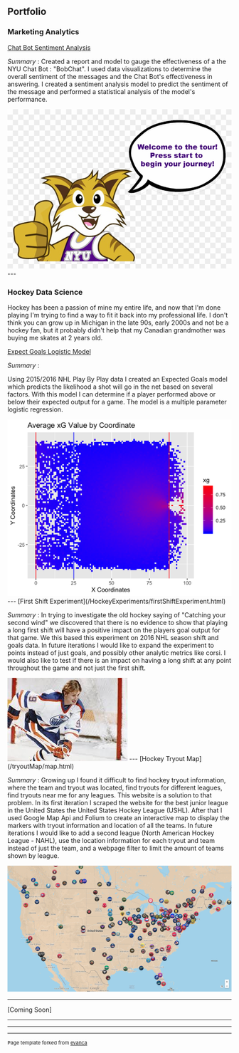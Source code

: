 ## Portfolio

### Marketing Analytics

[Chat Bot Sentiment Analysis](/bobchat-main/Bobchat_Report.html)

_Summary_ :
Created a report and model to gauge the effectiveness of a the NYU Chat Bot : "BobChat". I used data visualizations to determine the overall sentiment of the messages and the Chat Bot's effectiveness in answering. I created a sentiment analysis model to predict the sentiment of the message and performed a statistical analysis of the model's performance.  

<img src="bobchat-main/bobchatImage.png">
---

### Hockey Data Science

Hockey has been a passion of mine my entire life, and now that I'm done playing I'm trying to find a way to fit it back into my professional life. I don't think you can grow up in Michigan in the late 90s, early 2000s and not be a hockey fan, but it probably didn't help that my Canadian grandmother was buying me skates at 2 years old.

[Expect Goals Logistic Model](/hockey/expectedGoalsModel.html)

_Summary_ :

Using 2015/2016 NHL Play By Play data I created an Expected Goals model which predicts the likelihood a shot will go in the net based on several factors. With this model I can determine if a player performed above or below their expected output for a game. The model is a multiple parameter logistic regression. 

<img src="hockey/Average xG Value By Coordinate.png">
---
[First Shift Experiment](/HockeyExperiments/firstShiftExperiment.html)

_Summary_ :
In trying to investigate the old hockey saying of "Catching your second wind" we discovered that there is no evidence to show that playing a long first shift will have a positive impact on the players goal output for that game. We this based this experiment on 2016 NHL season shift and goals data. In future iterations I would like to expand the experiment to points instead of just goals, and possibly other analytic metrics like corsi. I would also like to test if there is an impact on having a long shift at any point throughout the game and not just the first shift.

<img src="images/Wayne Gretzky.jpeg"/>
---
[Hockey Tryout Map](/tryoutMap/map.html)

_Summary_ :
Growing up I found it difficult to find hockey tryout information, where the team and tryout was located, find tryouts for different leagues, find tryouts near me for any leagues. This website is a solution to that problem. In its first iteration I scraped the website for the best junior league in the United States the United States Hockey League (USHL). After that I used Google Map Api and Folium to create an interactive map to display the markers with tryout information and location of all the teams. In future iterations I would like to add a second league (North American Hockey League - NAHL), use the location information for each tryout and team instead of just the team, and a webpage filter to limit the amount of teams shown by league.

<img src="images/hockeyTeamMap.png"/>

---
[Coming Soon]

---

---

---
<p style="font-size:11px">Page template forked from <a href="https://github.com/evanca/quick-portfolio">evanca</a></p>
<!-- Remove above link if you don't want to attibute -->